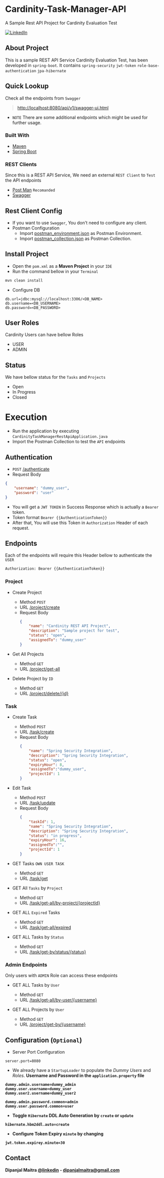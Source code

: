# Cardinity-Task-Manager-API
A Sample Rest API Project for Cardinity Evaluation Test

[![LinkedIn][linkedin-shield]][linkedin-url]


<!-- ABOUT-->
## About Project
This is a sample REST API Service Cardinity Evaluation Test, has been developed in `spring-boot`.
It contains `spring-security` `jwt-token` `role-base-authentication` `jpa-hibernate`

## Quick Lookup 
Check all the endpoints from `Swagger` 
> [http://localhost:8080/api/v1/swagger-ui.html](http://localhost:8080/api/v1/swagger-ui.html)
- `NOTE` There are some additional endpoints which might be used for further usage. 

### Built With
* [Maven](https://maven.apache.org/)
* [Spring Boot](https://spring.io/projects/spring-boot)

### REST Clients
Since this is a REST API Service, We need an external `REST Client` to `Test` the API endpoints
* [Post Man](https://www.postman.com/) `Recomanded`
* [Swagger](http://localhost:8080/api/v1/swagger-ui.html)

## Rest Client Config
* If you want to use `Swagger`, You don't need to configure any client.
* Postman Configuration
    - Import [postman_environment.json](https://github.com/dipanjal/Cardinity-Task-Manager-API/blob/develop/postman_environment.json)
    as Postman Environment.
    - Import [postman_collection.json](https://github.com/dipanjal/Cardinity-Task-Manager-API/blob/develop/postman_collection.json) 
    as Postman Collection.

## Install Project
* Open the `pom.xml` as a <b>Maven Project</b> in your `IDE`
* Run the command bellow in your `Terminal`
```bash
mvn clean install
```

* Configure DB
```properties
db.url=jdbc:mysql://localhost:3306/<DB_NAME>
db.username=<DB_USERNAME>
db.password=<DB_PASSWORD>
```

## User Roles
Cardinity Users can have bellow Roles
* USER
* ADMIN

## Status
We have bellow status for the `Tasks` and `Projects`
* Open
* In Progress
* Closed

# Execution
* Run the application by executing `CardinityTaskManagerRestApiApplication.java`
* Import the Postman Collection to test the `API` endpoints

## Authentication
* `POST` [/authenticate]()
* Request Body
```json
{
    "username": "dummy_user",
    "password": "user"
}
```
* You will get a `JWT TOKEN` in Success Response which is actually a `Bearer` token.
* Token format `Bearer {{AuthenticationToken}}`
* After that, You will use this Token in `Authorization` Header of each request.

## Endpoints
Each of the endpoints will require this Header bellow to authenticate the ``USER``
```bash
Authorization: Bearer {{AuthenticationToken}}
``` 

### Project
* Create Project 
    - Method `POST`
    - URL [/project/create]()
    - Request Body 
        ```json
        {
            "name": "Cardinity REST API Project",
            "description": "Sample project for test",
            "status": "open",
            "assignedTo": "dummy_user"
        }
        ```
* Get All Projects
    - Method `GET`
    - URL [/project/get-all]()

* Delete Project by `ID`
    - Method `GET`
    - URL [/project/delete/{id}]()

### Task
* Create Task
    - Method `POST`
    - URL [/task/create]()
    - Request Body 
        ```json
        {
            "name": "Spring Security Integration",
            "description": "Spring Security Integration",
            "status": "open",
            "expiryHour": 8,
            "assignedTo":"dummy_user",
            "projectId": 1
        }
        ```  
* Edit Task
    - Method `POST`
    - URL [/task/update]()
    - Request Body 
        ```json
        {
            "taskId": 1,
            "name": "Spring Security Integration",
            "description": "Spring Security Integration",
            "status": "in progress",
            "expiryHour": 16,
            "assignedTo":"",
            "projectId": 1
        }
        ```
* GET Tasks `OWN USER TASK`
    - Method `GET`
    - URL [/task/get]()
    
* GET All `Tasks` by `Project`
    - Method `GET`
    - URL [/task/get-all/by-project/{projectId}]()

* GET ALL `Expired` Tasks
    - Method `GET`
    - URL [/task/get-all/expired]()
* GET ALL Tasks by `Status`
    - Method `GET`
    - URL [/task/get-by/status/{status}]()

### Admin Endpoints
Only users with `ADMIN` Role can access these endpoints

* GET ALL Tasks by `User`
    - Method `GET`
    - URL [/task/get-all/by-user/{username}]()
    
* GET ALL Projects by `User`
    - Method `GET`
    - URL [/project/get-by/{username}]()

    
## Configuration (`Optional`)
* Server Port Configuration
```properties
server.port=8080
```


* We already have a `StartupLoader` to populate the  *Dummy Users* and *Roles*. <b>Username<b> and <b>Password<b> in the `application.property` file
```properties
dummy.admin.username=dummy_admin
dummy.user.username=dummy_user
dummy.user2.username=dummy_user2

dummy.admin.password.common=admin
dummy.user.password.common=user
```

* Toggle `Hibernate` DDL Auto Generation by `create` or `update`
```properties
hibernate.hbm2ddl.auto=create
```

* Configure Token Expiry `minute` by changing
```properties
jwt.token.expirey.minute=30
```

<!-- CONTACT -->
## Contact
Dipanjal Maitra [@linkedin](https://www.linkedin.com/in/dipanjalmaitra/) - dipanjalmaitra@gmail.com

<!-- MARKDOWN LINKS & IMAGES -->
<!-- https://www.markdownguide.org/basic-syntax/#reference-style-links -->
[linkedin-shield]: https://img.shields.io/badge/-LinkedIn-black.svg?style=for-the-badge&logo=linkedin&colorB=555
[linkedin-url]: https://www.linkedin.com/in/dipanjalmaitra/
